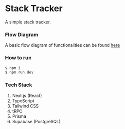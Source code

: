 # Stack Tracker

A simple stack tracker.

### Flow Diagram

A basic flow diagram of functionalities can be found [here](https://app.eraser.io/workspace/i0M4ExH3eRW6iYhRXs1w?origin=share)

### How to run

```bash
$ npm i
$ npm run dev
```

### Tech Stack

1. Next.js (React)
2. TypeScript
3. Tailwind CSS
4. tRPC
5. Prisma
6. Supabase (PostgreSQL)
